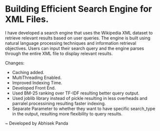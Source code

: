 # Building Efficient Search Engine for XML Files.
 
I have developed a search engine that uses the Wikipedia XML dataset to retrieve relevant results based on user queries. The engine is built using natural language processing techniques and information retrieval objectives. Users can input their search query and the engine parses through the entire XML file to display relevant results.

Changes:
- Caching added.
- MultiThreading Enabled.
- Improved Indexing Time.
- Developed Front End.
- Used BM-25 ranking over TF-IDF resulting better query output.
- Used joblib library instead of pickle resulting in less overheads and parralel processining resulting faster indexing.
- Separate Parameter to whether they want to have specific search_type in the output, resulting more flexibility to query results.


~ Developed by Abhisek Panda
